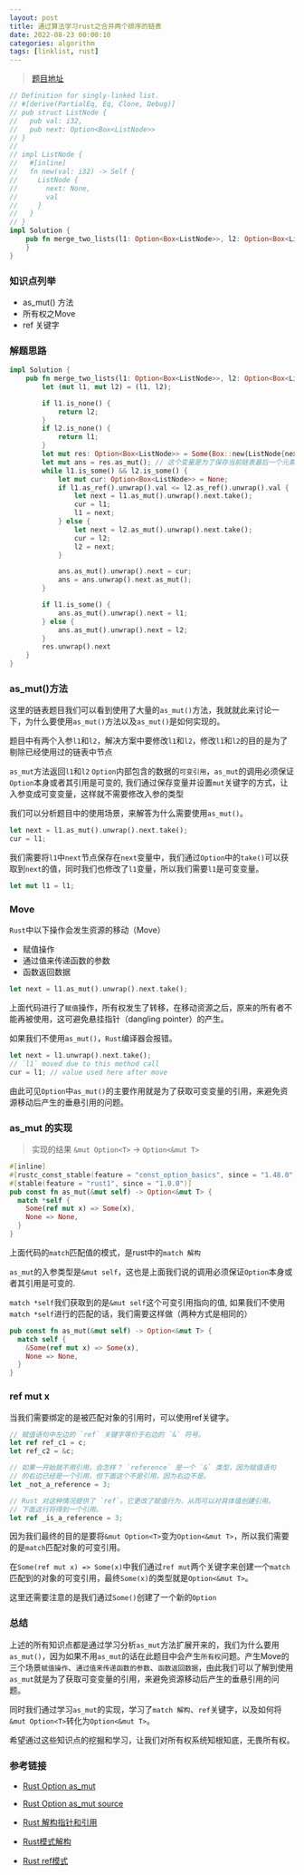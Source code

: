 ```yaml
---
layout: post
title: 通过算法学习rust之合并两个排序的链表
date: 2022-08-23 00:00:10
categories: algorithm
tags: [linklist, rust]
---
```


> [题目地址](https://leetcode.cn/problems/he-bing-liang-ge-pai-xu-de-lian-biao-lcof/)

```rust
// Definition for singly-linked list.
// #[derive(PartialEq, Eq, Clone, Debug)]
// pub struct ListNode {
//   pub val: i32,
//   pub next: Option<Box<ListNode>>
// }
//
// impl ListNode {
//   #[inline]
//   fn new(val: i32) -> Self {
//     ListNode {
//       next: None,
//       val
//     }
//   }
// }
impl Solution {
    pub fn merge_two_lists(l1: Option<Box<ListNode>>, l2: Option<Box<ListNode>>) -> Option<Box<ListNode>> {
    }
}
```

### 知识点列举

- as_mut() 方法
- 所有权之Move
- ref 关键字

### 解题思路

```rust
impl Solution {
    pub fn merge_two_lists(l1: Option<Box<ListNode>>, l2: Option<Box<ListNode>>) -> Option<Box<ListNode>> {
        let (mut l1, mut l2) = (l1, l2);

        if l1.is_none() {
            return l2;
        }
        if l2.is_none() {
            return l1;
        }
        let mut res: Option<Box<ListNode>> = Some(Box::new(ListNode{next: None, val: 0}));
        let mut ans = res.as_mut(); // 这个变量是为了保存当前链表最后一个元素
        while l1.is_some() && l2.is_some() {
            let mut cur: Option<Box<ListNode>> = None;
            if l1.as_ref().unwrap().val <= l2.as_ref().unwrap().val {
                let next = l1.as_mut().unwrap().next.take();
                cur = l1;
                l1 = next;
            } else {
                let next = l2.as_mut().unwrap().next.take();
                cur = l2;
                l2 = next;
            }

            ans.as_mut().unwrap().next = cur;
            ans = ans.unwrap().next.as_mut();
        }

        if l1.is_some() {
            ans.as_mut().unwrap().next = l1;
        } else {
            ans.as_mut().unwrap().next = l2;
        }
        res.unwrap().next
    }
}
```

### as_mut()方法

这里的链表题目我们可以看到使用了大量的`as_mut()`方法，我就就此来讨论一下，为什么要使用`as_mut()`方法以及`as_mut()`是如何实现的。

题目中有两个入参`l1`和`l2`，解决方案中要修改`l1`和`l2`，修改`l1`和`l2`的目的是为了剔除已经使用过的链表中节点

`as_mut`方法返回`l1`和`l2` `Option`内部包含的数据的`可变引用`，`as_mut`的调用必须保证`Option`本身或者其引用是可变的, 我们通过保存变量并设置`mut`关键字的方式，让入参变成可变变量，这样就不需要修改入参的类型

我们可以分析题目中的使用场景，来解答为什么需要使用`as_mut()`。

```rust
let next = l1.as_mut().unwrap().next.take();
cur = l1;
```

我们需要将`l1`中`next`节点保存在`next`变量中，我们通过`Option`中的`take()`可以获取到`next`的值，同时我们也修改了`l1`变量，所以我们需要`l1`是可变变量。

```rust
let mut l1 = l1;
```
### Move

`Rust`中以下操作会发生资源的移动（Move）

- 赋值操作
- 通过值来传递函数的参数
- 函数返回数据

```rust
let next = l1.as_mut().unwrap().next.take();
```

上面代码进行了`赋值`操作，所有权发生了转移，在移动资源之后，原来的所有者不能再被使用，这可避免悬挂指针（dangling pointer）的产生。

如果我们不使用`as_mut()`，`Rust`编译器会报错。

```rust
let next = l1.unwrap().next.take();
// `l1` moved due to this method call
cur = l1; // value used here after move
```
由此可见`Option`中`as_mut()`的主要作用就是为了获取可变变量的引用，来避免资源移动后产生的垂悬引用的问题。

### as_mut 的实现

> 实现的结果 `&mut Option<T>` -> `Option<&mut T>`

```rust
#[inline]
#[rustc_const_stable(feature = "const_option_basics", since = "1.48.0")]
#[stable(feature = "rust1", since = "1.0.0")]
pub const fn as_mut(&mut self) -> Option<&mut T> {
  match *self {
    Some(ref mut x) => Some(x),
    None => None,
  }
}
```

上面代码的`match`匹配值的模式，是rust中的`match 解构`

`as_mut`的入参类型是`&mut self`，这也是上面我们说的调用必须保证`Option`本身或者其引用是可变的.

`match *self`我们获取到的是`&mut self`这个可变引用指向的值, 如果我们不使用`match *self`进行的匹配的话，我们需要这样做（两种方式是相同的）

```rust
pub const fn as_mut(&mut self) -> Option<&mut T> {
  match self {
    &Some(ref mut x) => Some(x),
    None => None,
  }
}
```
### ref mut x

当我们需要绑定的是被匹配对象的引用时，可以使用ref关键字。
```rust
// 赋值语句中左边的 `ref` 关键字等价于右边的 `&` 符号。
let ref ref_c1 = c;
let ref_c2 = &c;

// 如果一开始就不用引用，会怎样？ `reference` 是一个 `&` 类型，因为赋值语句
// 的右边已经是一个引用。但下面这个不是引用，因为右边不是。
let _not_a_reference = 3;

// Rust 对这种情况提供了 `ref`。它更改了赋值行为，从而可以对具体值创建引用。
// 下面这行将得到一个引用。
let ref _is_a_reference = 3;
```
因为我们最终的目的是要将`&mut Option<T>`变为`Option<&mut T>`，所以我们需要的是`match`匹配对象的可变引用。

在`Some(ref mut x) => Some(x)`中我们通过`ref mut`两个关键字来创建一个`match`匹配到的对象的可变引用，最终`Some(x)`的类型就是`Option<&mut T>`。

这里还需要注意的是我们通过`Some()`创建了一个新的`Option`

### 总结

上述的所有知识点都是通过学习分析`as_mut`方法扩展开来的，我们为什么要用`as_mut()`，因为如果不用`as_mut`的话在此题目中会产生`所有权`问题。产生Move的三个场景`赋值操作`、`通过值来传递函数的参数`、`函数返回数据`，由此我们可以了解到使用`as_mut`就是为了获取可变变量的引用，来避免资源移动后产生的垂悬引用的问题。

同时我们通过学习`as_mut`的实现，学习了`match 解构`、`ref`关键字，以及如何将`&mut Option<T>`转化为`Option<&mut T>`。

希望通过这些知识点的挖掘和学习，让我们对所有权系统知根知底，无畏所有权。

### 参考链接

- <a href="https://doc.rust-lang.org/std/option/enum.Option.html">Rust Option as_mut</a>

- <a href="https://doc.rust-lang.org/src/core/option.rs.html#648">Rust Option as_mut source</a>

- <a href="https://rustwiki.org/zh-CN/rust-by-example/flow_control/match/destructuring/destructure_pointers.html">Rust 解构指针和引用</a>

- <a href="https://zhuanlan.zhihu.com/p/131689364">Rust模式解构</a>

- <a href="https://rustwiki.org/zh-CN/rust-by-example/scope/borrow/ref.html">Rust ref模式</a>
